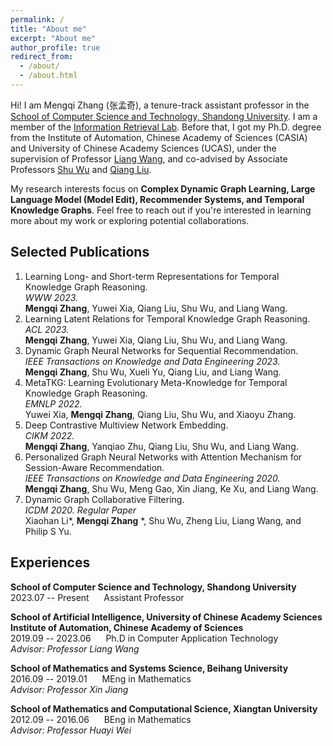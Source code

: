 ```yaml
---
permalink: /
title: "About me"
excerpt: "About me"
author_profile: true
redirect_from: 
  - /about/
  - /about.html
---
```


Hi! I am Mengqi Zhang (张孟奇), a tenure-track assistant professor in the [School of Computer Science and Technology, Shandong University](https://www.cs.sdu.edu.cn/). 
I am a member of the [Information Retrieval Lab](https://ir.sdu.edu.cn/index_en.htm). Before that, I got my Ph.D. degree from the Institute of Automation, 
Chinese Academy of Sciences (CASIA) and University of Chinese Academy Sciences (UCAS), under the supervision of Professor 
[Liang Wang](https://scholar.google.com.hk/citations?user=8kzzUboAAAAJ&hl=zh-CN), and co-advised by 
Associate Professors [Shu Wu](https://scholar.google.com.hk/citations?user=qVge6YYAAAAJ&hl=zh-CN) and 
[Qiang Liu](https://scholar.google.com.hk/citations?user=D-lKLcMAAAAJ&hl=zh-CN). 

My research interests focus on **Complex Dynamic Graph Learning, Large Language Model (Model Edit), Recommender Systems, 
and Temporal Knowledge Graphs**. Feel free to reach out if you're interested in learning more about my work 
or exploring potential collaborations. 

Selected Publications
------
1. Learning Long- and Short-term Representations for Temporal Knowledge Graph Reasoning.<br>
   *WWW 2023.* <br>
   **Mengqi Zhang**, Yuwei Xia, Qiang Liu, Shu Wu, and Liang Wang.
2. Learning Latent Relations for Temporal Knowledge Graph Reasoning.<br>
   *ACL 2023.* <br>
   **Mengqi Zhang**, Yuwei Xia, Qiang Liu, Shu Wu, and Liang Wang. 
3. Dynamic Graph Neural Networks for Sequential Recommendation.<br>
   *IEEE Transactions on Knowledge and Data Engineering 2023.*<br>
   **Mengqi Zhang**, Shu Wu, Xueli Yu, Qiang Liu, and Liang Wang.
4. MetaTKG: Learning Evolutionary Meta-Knowledge for Temporal Knowledge Graph Reasoning.<br>
   *EMNLP 2022.* <br>
   Yuwei Xia, **Mengqi Zhang**, Qiang Liu, Shu Wu, and Xiaoyu Zhang.
5. Deep Contrastive Multiview Network Embedding.<br> 
   *CIKM 2022.*<br>
   **Mengqi Zhang**, Yanqiao Zhu, Qiang Liu, Shu Wu, and Liang Wang.
6. Personalized Graph Neural Networks with Attention Mechanism for Session-Aware Recommendation.<br>
   *IEEE Transactions on Knowledge and Data Engineering 2020.*<br>
   **Mengqi Zhang**, Shu Wu, Meng Gao, Xin Jiang, Ke Xu, and Liang Wang.
7. Dynamic Graph Collaborative Filtering.<br>
   *ICDM 2020. Regular Paper*<br>
   Xiaohan Li*, **Mengqi Zhang** *, Shu Wu, Zheng Liu, Liang Wang, and Philip S Yu.


Experiences
------

**School of Computer Science and Technology, Shandong University**<br>
2023.07 -- Present &nbsp;&nbsp;&nbsp;&nbsp; Assistant Professor 


**School of Artificial Intelligence, University of Chinese Academy Sciences**  
**Institute of Automation, Chinese Academy of Sciences**  
2019.09 -- 2023.06 &nbsp;&nbsp;&nbsp;&nbsp;  Ph.D in Computer Application Technology  
*Advisor: Professor Liang Wang*  

**School of Mathematics and Systems Science, Beihang University**  
2016.09 -- 2019.01 &nbsp;&nbsp;&nbsp;&nbsp; MEng in Mathematics<br>
*Advisor: Professor Xin Jiang*  

**School of Mathematics and Computational Science, Xiangtan University**  
2012.09 -- 2016.06 &nbsp;&nbsp;&nbsp;&nbsp; BEng in Mathematics<br>
*Advisor: Professor Huayi Wei*  




